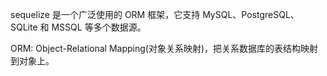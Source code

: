 sequelize 是一个广泛使用的 ORM 框架，它支持 MySQL、PostgreSQL、SQLite 和 MSSQL 等多个数据源。

ORM: Object-Relational Mapping(对象关系映射)，把关系数据库的表结构映射到对象上。